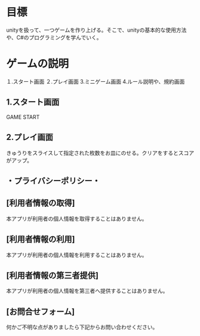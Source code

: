 # 目標
unityを扱って、一つゲームを作り上げる。そこで、unityの基本的な使用方法や、C#のプログラミングを学んでいく。

# ゲームの説明
１.スタート画面
２.プレイ画面
3.ミニゲーム画面
4.ルール説明や、規約画面

## 1.スタート画面
GAME START

## 2.プレイ画面
きゅうりをスライスして指定された枚数をお皿にのせる。クリアをするとスコアがアップ。

## ・プライバシーポリシー・
## [利用者情報の取得]
本アプリが利用者の個人情報を取得することはありません。

## [利用者情報の利用]
本アプリが利用者の個人情報を利用することはありません。

## [利用者情報の第三者提供]
本アプリが利用者の個人情報を第三者へ提供することはありません。

## [お問合せフォーム]
何かご不明な点がありましたら下記からお問い合わせください。
